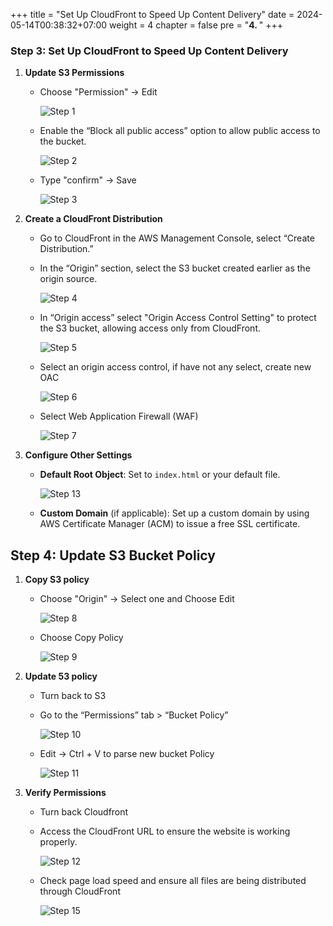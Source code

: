 +++
title = "Set Up CloudFront to Speed Up Content Delivery"
date = 2024-05-14T00:38:32+07:00
weight = 4
chapter = false
pre = "<b>4. </b>"
+++

<!-- **Content:** -->

### Step 3: Set Up CloudFront to Speed Up Content Delivery

1. **Update S3 Permissions**

   - Choose "Permission" -> Edit

     ![Step 1](./images/3-cloudfront-static/1.step.png)

   - Enable the “Block all public access” option to allow public access to the bucket.

     ![Step 2](./images/3-cloudfront-static/2.step.png)

   - Type "confirm" -> Save

     ![Step 3](./images/3-cloudfront-static/3.step.png)

2. **Create a CloudFront Distribution**

   - Go to CloudFront in the AWS Management Console, select “Create Distribution.”
   - In the “Origin” section, select the S3 bucket created earlier as the origin source.

     ![Step 4](./images/3-cloudfront-static/4.step.png)

   - In “Origin access” select "Origin Access Control Setting" to protect the S3 bucket, allowing access only from CloudFront.

     ![Step 5](./images/3-cloudfront-static/5.step.png)

   - Select an origin access control, if have not any select, create new OAC

     ![Step 6](./images/3-cloudfront-static/6.step.png)

   - Select Web Application Firewall (WAF)

     ![Step 7](./images/3-cloudfront-static/7.step.png)

   <!-- - Set other parameters such as Cache Policy and Viewer Protocol Policy (HTTP and HTTPS). -->

3. **Configure Other Settings**

   - **Default Root Object**: Set to `index.html` or your default file.

     ![Step 13](./images/3-cloudfront-static/13.step.png)

   - **Custom Domain** (if applicable): Set up a custom domain by using AWS Certificate Manager (ACM) to issue a free SSL certificate.

## Step 4: Update S3 Bucket Policy

1. **Copy S3 policy**

   - Choose "Origin" -> Select one and Choose Edit

     ![Step 8](./images/3-cloudfront-static/8.step.png)

   - Choose Copy Policy

     ![Step 9](./images/3-cloudfront-static/9.step.png)

2. **Update 53 policy**

   - Turn back to S3

   - Go to the “Permissions” tab > “Bucket Policy”

     ![Step 10](./images/3-cloudfront-static/10.step.png)

   - Edit -> Ctrl + V to parse new bucket Policy

     ![Step 11](./images/3-cloudfront-static/11.step.png)

3. **Verify Permissions**

   - Turn back Cloudfront
   - Access the CloudFront URL to ensure the website is working properly.

     ![Step 12](./images/3-cloudfront-static/12.step.png)

   - Check page load speed and ensure all files are being distributed through CloudFront

     ![Step 15](./images/3-cloudfront-static/15.step.png)
